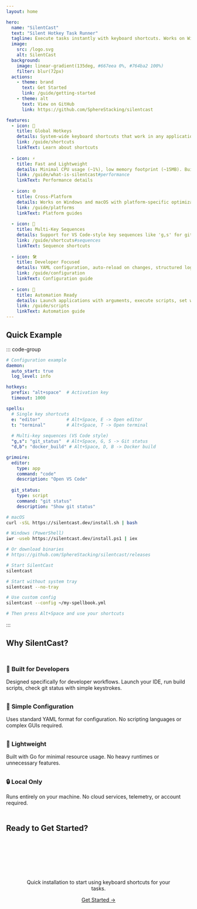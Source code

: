 ```yaml
---
layout: home

hero:
  name: "SilentCast"
  text: "Silent Hotkey Task Runner"
  tagline: Execute tasks instantly with keyboard shortcuts. Works on Windows and macOS. Lightweight and developer-friendly.
  image:
    src: /logo.svg
    alt: SilentCast
  background:
    image: linear-gradient(135deg, #667eea 0%, #764ba2 100%)
    filter: blur(72px)
  actions:
    - theme: brand
      text: Get Started
      link: /guide/getting-started
    - theme: alt
      text: View on GitHub
      link: https://github.com/SphereStacking/silentcast

features:
  - icon: 🎯
    title: Global Hotkeys
    details: System-wide keyboard shortcuts that work in any application. No need to focus a specific window.
    link: /guide/shortcuts
    linkText: Learn about shortcuts
    
  - icon: ⚡
    title: Fast and Lightweight
    details: Minimal CPU usage (~1%), low memory footprint (~15MB). Built with Go for efficiency.
    link: /guide/what-is-silentcast#performance
    linkText: Performance details
    
  - icon: 🌐
    title: Cross-Platform
    details: Works on Windows and macOS with platform-specific optimizations.
    link: /guide/platforms
    linkText: Platform guides
    
  - icon: 🎨
    title: Multi-Key Sequences
    details: Support for VS Code-style key sequences like 'g,s' for git status. Configurable timeouts.
    link: /guide/shortcuts#sequences
    linkText: Sequence shortcuts
    
  - icon: 🛠️
    title: Developer Focused
    details: YAML configuration, auto-reload on changes, structured logging, and detailed documentation.
    link: /guide/configuration
    linkText: Configuration guide
    
  - icon: 🤖
    title: Automation Ready
    details: Launch applications with arguments, execute scripts, set working directories, and use environment variables.
    link: /guide/scripts
    linkText: Automation guide
---
```


## Quick Example

::: code-group

```yaml [spellbook.yml]
# Configuration example
daemon:
  auto_start: true
  log_level: info

hotkeys:
  prefix: "alt+space"  # Activation key
  timeout: 1000

spells:
  # Single key shortcuts
  e: "editor"          # Alt+Space, E -> Open editor
  t: "terminal"        # Alt+Space, T -> Open terminal
  
  # Multi-key sequences (VS Code style)
  "g,s": "git_status"  # Alt+Space, G, S -> Git status
  "d,b": "docker_build" # Alt+Space, D, B -> Docker build

grimoire:
  editor:
    type: app
    command: "code"
    description: "Open VS Code"
  
  git_status:
    type: script
    command: "git status"
    description: "Show git status"
```

```bash [Installation]
# macOS
curl -sSL https://silentcast.dev/install.sh | bash

# Windows (PowerShell)
iwr -useb https://silentcast.dev/install.ps1 | iex

# Or download binaries
# https://github.com/SphereStacking/silentcast/releases
```

```bash [Usage]
# Start SilentCast
silentcast

# Start without system tray
silentcast --no-tray

# Use custom config
silentcast --config ~/my-spellbook.yml

# Then press Alt+Space and use your shortcuts
```

:::

## Why SilentCast?

<div class="features-comparison">

### 🎯 **Built for Developers**

Designed specifically for developer workflows. Launch your IDE, run build scripts, check git status with simple keystrokes.

### 🧩 **Simple Configuration**

Uses standard YAML format for configuration. No scripting languages or complex GUIs required.

### 🚀 **Lightweight**

Built with Go for minimal resource usage. No heavy runtimes or unnecessary features.

### 🔒 **Local Only**

Runs entirely on your machine. No cloud services, telemetry, or account required.

</div>

## Ready to Get Started?

<div class="cta-section">

Quick installation to start using keyboard shortcuts for your tasks.

[Get Started →](/guide/getting-started)

</div>

<style>

/* 6. Aurora - オーロラ */
.VPHero {
  background: linear-gradient(135deg, #667eea 0%, #764ba2 50%, #f093fb 100%);
  margin-bottom: 20px
}

/* Hero image (logo) customization */
.VPHero .VPImage {
  width: 180px !important;
  height: 180px !important;
  max-width: 180px !important;
  max-height: 180px !important;
}

/* Larger on desktop */
@media (min-width: 768px) {
  .VPHero .VPImage {
    width: 240px !important;
    height: 240px !important;
    max-width: 240px !important;
    max-height: 240px !important;
  }
}

/* Even larger on wide screens */
@media (min-width: 1200px) {
  .VPHero .VPImage {
    width: 300px !important;
    height: 300px !important;
    max-width: 300px !important;
    max-height: 300px !important;
  }
}

.features-comparison {
  margin: 3rem 0;
}

.features-comparison h3 {
  margin: 2rem 0 1rem;
}

.community-links {
  display: flex;
  flex-wrap: wrap;
  gap: 1rem;
  margin: 2rem 0;
}

.community-links a {
  flex: 1;
  min-width: 200px;
  padding: 1rem;
  border: 1px solid var(--vp-c-divider);
  border-radius: 8px;
  text-align: center;
  transition: all 0.3s;
}

.community-links a:hover {
  border-color: var(--vp-c-brand);
  transform: translateY(-2px);
}

.cta-section {
  text-align: center;
  margin: 4rem 0;
  padding: 3rem;
  background: var(--vp-c-bg-soft);
  border-radius: 12px;
}

.cta-button {
  display: inline-block;
  padding: 12px 24px;
  background: var(--vp-c-brand);
  color: white;
  border-radius: 6px;
  font-weight: 600;
  text-decoration: none;
  transition: all 0.3s;
}

.cta-button:hover {
  background: var(--vp-c-brand-dark);
  transform: translateY(-2px);
}
</style>
